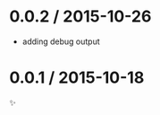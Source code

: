 
0.0.2 / 2015-10-26
==================

  * adding debug output

0.0.1 / 2015-10-18
==================

:sparkles:
